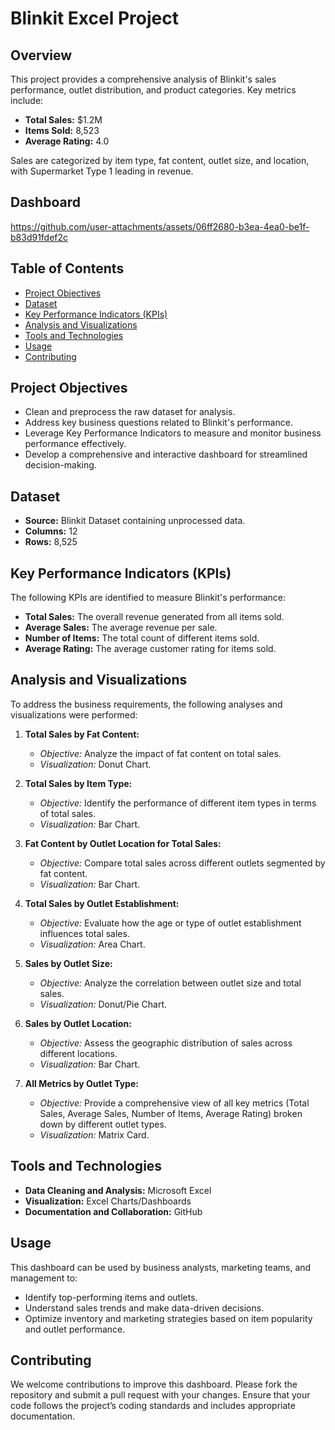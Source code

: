 # Blinkit Excel Project

## Overview

This project provides a comprehensive analysis of Blinkit's sales performance, outlet distribution, and product categories. Key metrics include:

- **Total Sales:** $1.2M
- **Items Sold:** 8,523
- **Average Rating:** 4.0

Sales are categorized by item type, fat content, outlet size, and location, with Supermarket Type 1 leading in revenue.
## Dashboard

https://github.com/user-attachments/assets/06ff2680-b3ea-4ea0-be1f-b83d91fdef2c


## Table of Contents

- [Project Objectives](#project-objectives)
- [Dataset](#dataset)
- [Key Performance Indicators (KPIs)](#key-performance-indicators-kpis)
- [Analysis and Visualizations](#analysis-and-visualizations)
- [Tools and Technologies](#tools-and-technologies)
- [Usage](#usage)
- [Contributing](#contributing)

## Project Objectives

- Clean and preprocess the raw dataset for analysis.
- Address key business questions related to Blinkit's performance.
- Leverage Key Performance Indicators to measure and monitor business performance effectively.
- Develop a comprehensive and interactive dashboard for streamlined decision-making.

## Dataset

- **Source:** Blinkit Dataset containing unprocessed data.
- **Columns:** 12
- **Rows:** 8,525

## Key Performance Indicators (KPIs)

The following KPIs are identified to measure Blinkit's performance:

- **Total Sales:** The overall revenue generated from all items sold.
- **Average Sales:** The average revenue per sale.
- **Number of Items:** The total count of different items sold.
- **Average Rating:** The average customer rating for items sold.

## Analysis and Visualizations

To address the business requirements, the following analyses and visualizations were performed:

1. **Total Sales by Fat Content:**
   - *Objective:* Analyze the impact of fat content on total sales.
   - *Visualization:* Donut Chart.

2. **Total Sales by Item Type:**
   - *Objective:* Identify the performance of different item types in terms of total sales.
   - *Visualization:* Bar Chart.

3. **Fat Content by Outlet Location for Total Sales:**
   - *Objective:* Compare total sales across different outlets segmented by fat content.
   - *Visualization:* Bar Chart.

4. **Total Sales by Outlet Establishment:**
   - *Objective:* Evaluate how the age or type of outlet establishment influences total sales.
   - *Visualization:* Area Chart.

5. **Sales by Outlet Size:**
   - *Objective:* Analyze the correlation between outlet size and total sales.
   - *Visualization:* Donut/Pie Chart.

6. **Sales by Outlet Location:**
   - *Objective:* Assess the geographic distribution of sales across different locations.
   - *Visualization:* Bar Chart.

7. **All Metrics by Outlet Type:**
   - *Objective:* Provide a comprehensive view of all key metrics (Total Sales, Average Sales, Number of Items, Average Rating) broken down by different outlet types.
   - *Visualization:* Matrix Card.

## Tools and Technologies

- **Data Cleaning and Analysis:** Microsoft Excel
- **Visualization:** Excel Charts/Dashboards
- **Documentation and Collaboration:** GitHub

## Usage

This dashboard can be used by business analysts, marketing teams, and management to:

- Identify top-performing items and outlets.
- Understand sales trends and make data-driven decisions.
- Optimize inventory and marketing strategies based on item popularity and outlet performance.

## Contributing

We welcome contributions to improve this dashboard. Please fork the repository and submit a pull request with your changes. Ensure that your code follows the project’s coding standards and includes appropriate documentation.
